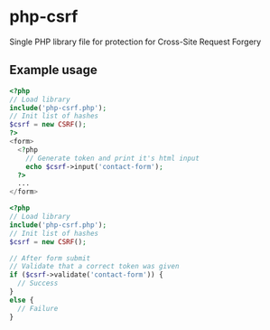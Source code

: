 # php-csrf
Single PHP library file for protection for Cross-Site Request Forgery

## Example usage

```php
<?php
// Load library
include('php-csrf.php');
// Init list of hashes
$csrf = new CSRF();
?>
<form>
  <?php
    // Generate token and print it's html input
    echo $csrf->input('contact-form');
  ?>
  ...
</form>
```

```php
<?php
// Load library
include('php-csrf.php');
// Init list of hashes
$csrf = new CSRF();

// After form submit
// Validate that a correct token was given
if ($csrf->validate('contact-form')) {
  // Success
}
else {
  // Failure
}
```
